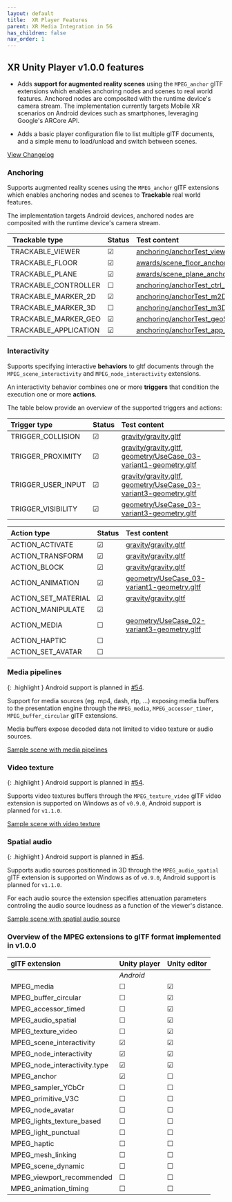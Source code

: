```yaml
---
layout: default
title:  XR Player Features
parent: XR Media Integration in 5G
has_children: false
nav_order: 1
---
```


## XR Unity Player v1.0.0 features

* Adds **support for augmented reality scenes** using the `MPEG_anchor` glTF extensions which enables anchoring nodes and scenes to real world features. Anchored nodes are composited with the runtime device's camera stream. The implementation currently targets Mobile XR scenarios on Android devices such as smartphones, leveraging Google's ARCore API. 

* Adds a basic player configuration file to list multiple glTF documents, and a simple menu to load/unload and switch between scenes.

[View Changelog](https://github.com/5G-MAG/rt-xr-unity-player/releases)


### Anchoring

Supports augmented reality scenes using the `MPEG_anchor` glTF extensions which enables anchoring nodes and scenes to **Trackable** real world features. 

The implementation targets Android devices, anchored nodes are composited with the runtime device's camera stream. 

| Trackable type | Status | Test content |
|:---------------|:-------|:-------------|
| TRACKABLE_VIEWER | &#x2611; | [anchoring/anchorTest_viewer_n.gltf](https://github.com/5G-MAG/rt-xr-content/tree/development/anchoring/) |
| TRACKABLE_FLOOR | &#x2611; | [awards/scene_floor_anchoring.gltf](https://github.com/5G-MAG/rt-xr-content/tree/development/awards/) |
| TRACKABLE_PLANE | &#x2611; | [awards/scene_plane_anchoring.gltf](https://github.com/5G-MAG/rt-xr-content/tree/development/awards/) |
| TRACKABLE_CONTROLLER | &#x2610; | [anchoring/anchorTest_ctrl_n.gltf](https://github.com/5G-MAG/rt-xr-content/tree/development/anchoring/) |
| TRACKABLE_MARKER_2D | &#x2611; | [anchoring/anchorTest_m2D_n.gltf](https://github.com/5G-MAG/rt-xr-content/tree/development/anchoring/) |
| TRACKABLE_MARKER_3D | &#x2610; | [anchoring/anchorTest_m3D_n.gltf](https://github.com/5G-MAG/rt-xr-content/tree/development/anchoring/) |
| TRACKABLE_MARKER_GEO | &#x2611; | [anchoring/anchorTest_geoSpatial_n_cs.gltf](https://github.com/5G-MAG/rt-xr-content/tree/development/anchoring/) |
| TRACKABLE_APPLICATION | &#x2611; | [anchoring/anchorTest_app_n.gltf](https://github.com/5G-MAG/rt-xr-content/tree/development/anchoring/) |


### Interactivity

Supports specifying interactive **behaviors** to gltf documents through the `MPEG_scene_interactivity` and `MPEG_node_interactivity` extensions. 

An interactivity behavior combines one or more **triggers** that condition the execution one or more **actions**.

The table below provide an overview of the supported triggers and actions:

| Trigger type          | Status | Test content |
|:----------------------|:-|:-|
| TRIGGER_COLLISION     |&#x2611;|[gravity/gravity.gltf](https://github.com/5G-MAG/rt-xr-content/tree/development/gravity)|
| TRIGGER_PROXIMITY     |&#x2611;|[gravity/gravity.gltf](https://github.com/5G-MAG/rt-xr-content/tree/development/gravity), [geometry/UseCase_03-variant1-geometry.gltf](https://github.com/5G-MAG/rt-xr-content/tree/development/geometry)|
| TRIGGER_USER_INPUT    |&#x2611;|[gravity/gravity.gltf](https://github.com/5G-MAG/rt-xr-content/tree/development/gravity), [geometry/UseCase_03-variant3-geometry.gltf](https://github.com/5G-MAG/rt-xr-content/tree/development/geometry)|
| TRIGGER_VISIBILITY    |&#x2611;|[geometry/UseCase_03-variant3-geometry.gltf](https://github.com/5G-MAG/rt-xr-content/tree/development/geometry)|

| Action type           | Status | Test content |
|:--------------------- |:-|:-|
| ACTION_ACTIVATE       |&#x2611;|[gravity/gravity.gltf](https://github.com/5G-MAG/rt-xr-content/tree/development/gravity)|
| ACTION_TRANSFORM      |&#x2611;|[gravity/gravity.gltf](https://github.com/5G-MAG/rt-xr-content/tree/development/gravity)|
| ACTION_BLOCK          |&#x2611;|[gravity/gravity.gltf](https://github.com/5G-MAG/rt-xr-content/tree/development/gravity)|
| ACTION_ANIMATION      |&#x2611;|[geometry/UseCase_03-variant1-geometry.gltf](https://github.com/5G-MAG/rt-xr-content/tree/development/geometry)|
| ACTION_SET_MATERIAL   |&#x2611;|[gravity/gravity.gltf](https://github.com/5G-MAG/rt-xr-content/tree/development/gravity)|
| ACTION_MANIPULATE     |&#x2611;| |
| ACTION_MEDIA          |&#x2610;|[geometry/UseCase_02-variant3-geometry.gltf](https://github.com/5G-MAG/rt-xr-content/tree/development/geometry)|
| ACTION_HAPTIC         |&#x2610;| |
| ACTION_SET_AVATAR     |&#x2610;| |



### Media pipelines

{: .highlight }
Android support is planned in [#54](https://github.com/5G-MAG/rt-xr-unity-player/issues/54).

Support for media sources (eg. mp4, dash, rtp, ...) exposing media buffers to the presentation engine through the `MPEG_media`, `MPEG_accessor_timer`, `MPEG_buffer_circular` glTF extensions.

Media buffers expose decoded data not limited to video texture or audio sources.

[Sample scene with media pipelines](https://github.com/5G-MAG/rt-xr-content/tree/development/studio_apartment)


### Video texture

{: .highlight }
Android support is planned in [#54](https://github.com/5G-MAG/rt-xr-unity-player/issues/54).

Supports video textures buffers through the `MPEG_texture_video` glTF video extension is supported on Windows as of `v0.9.0`, Android support is planned for `v1.1.0`.

[Sample scene with video texture](https://github.com/5G-MAG/rt-xr-content/tree/development/studio_apartment)


### Spatial audio

{: .highlight }
Android support is planned in [#54](https://github.com/5G-MAG/rt-xr-unity-player/issues/54).

Supports audio sources positionned in 3D through the `MPEG_audio_spatial` glTF extension is supported on Windows as of `v0.9.0`, Android support is planned for `v1.1.0`.

For each audio source the extension specifies attenuation parameters controling the audio source loudness as a function of the viewer's distance.

[Sample scene with spatial audio source](https://github.com/5G-MAG/rt-xr-content/tree/development/studio_apartment)



### Overview of the MPEG extensions to glTF format implemented in v1.0.0

| glTF extension               | Unity player   | Unity editor   |
|:-----------------------------|:---------------|:---------------|
|                              | *Android*      |                |
| MPEG_media                   | &#x2610;       | &#x2611;       |
| MPEG_buffer_circular         | &#x2610;       | &#x2611;       |
| MPEG_accessor_timed          | &#x2610;       | &#x2611;       |
| MPEG_audio_spatial           | &#x2610;       | &#x2611;       |
| MPEG_texture_video           | &#x2610;       | &#x2611;       |
| MPEG_scene_interactivity     | &#x2611;       | &#x2611;       |
| MPEG_node_interactivity      | &#x2611;       | &#x2611;       |
| MPEG_node_interactivity.type | &#x2611;       | &#x2611;       |
| MPEG_anchor                  | &#x2611;       | &#x2610;       |
| MPEG_sampler_YCbCr           | &#x2610;       | &#x2610;       |
| MPEG_primitive_V3C           | &#x2610;       | &#x2610;       |
| MPEG_node_avatar             | &#x2610;       | &#x2610;       |
| MPEG_lights_texture_based    | &#x2610;       | &#x2610;       |
| MPEG_light_punctual          | &#x2610;       | &#x2610;       |
| MPEG_haptic                  | &#x2610;       | &#x2610;       |
| MPEG_mesh_linking            | &#x2610;       | &#x2610;       |
| MPEG_scene_dynamic           | &#x2610;       | &#x2610;       |
| MPEG_viewport_recommended    | &#x2610;       | &#x2610;       |
| MPEG_animation_timing        | &#x2610;       | &#x2610;       |

